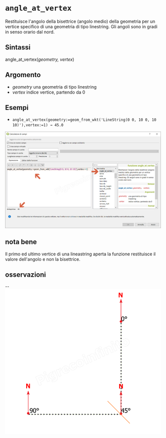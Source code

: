 # `angle_at_vertex`

Restituisce l'angolo della bisettrice (angolo medio) della geometria per un vertice specifico di una geometria di tipo linestring. Gli angoli sono in gradi in senso orario dal nord.

## Sintassi

angle_at_vertex(_geometry, vertex_)

## Argomento

* _geometry_ una geometria di tipo linestring
* _vertex_ indice vertice, partendo da 0

## Esempi

* `angle_at_vertex(geometry:=geom_from_wkt('LineString(0 0, 10 0, 10 10)'),vertex:=1) → 45.0`

![](/img/geometria/angle_at_vertex/angle_at_vertex1.png)

## nota bene

Il primo ed ultimo vertice di una lineastring aperta la funzione restituisce il valore dell'angolo e non la bisettrice.

## osservazioni

--
![](/img/geometria/angle_at_vertex/angle_at_vertex2.png)
